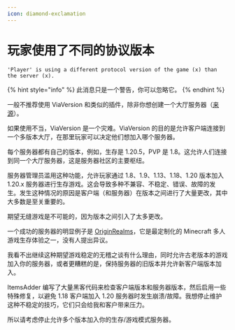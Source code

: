 ```yaml
---
icon: diamond-exclamation
---
```


# 玩家使用了不同的协议版本

`'Player' is using a different protocol version of the game (x) than the server (x).`

{% hint style="info" %}
此消息只是一个警告，你可以忽略它。
{% endhint %}

一般不推荐使用 ViaVersion 和类似的插件，除非你想创建一个大厅服务器（[来源](https://github.com/PluginBugs/Issues-ItemsAdder/issues/3683)）。

如果使用不当，ViaVersion 是一个灾难。ViaVersion 的目的是允许客户端连接到一个多版本大厅，在那里玩家可以决定他们想加入哪个服务器。

每个服务器都有自己的版本，例如，生存是 1.20.5，PVP 是 1.8。这允许人们连接到同一个大厅服务器，这是服务器社区的主要枢纽。

服务器管理员滥用这种功能，允许玩家通过 1.8、1.9、1.13、1.18、1.20 版本加入 1.20.x 服务器进行生存游戏。这会导致多种不兼容、不稳定、错误、故障的发生。发生这种情况的原因是客户端（和服务器）在版本之间进行了大量更改，其中大多数是至关重要的。

期望无缝游戏是不可能的，因为版本之间引入了太多更改。

一个成功的服务器的明显例子是 [OriginRealms](https://originrealms.com/)，它是最定制化的 Minecraft 多人游戏生存体验之一，没有人提出异议。

我看不出继续这种期望游戏稳定的无稽之谈有什么理由，同时允许古老版本的游戏加入你的服务器，或者更糟糕的是，保持服务器的旧版本并允许新客户端版本加入。

ItemsAdder 编写了大量黑客代码来检查客户端版本和服务器版本，然后启用一些特殊修复，以避免 1.18 客户端加入 1.20 服务器时发生崩溃/故障。我想停止维护这种不稳定的技巧，它们只会给我和客户带来压力。

所以请考虑停止允许多个版本加入你的生存/游戏模式服务器。
